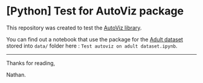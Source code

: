 # [Python] Test for AutoViz package

This repository was created to test the [AutoViz library](https://github.com/AutoViML/AutoViz).

You can find out a notebook that use the package for the [Adult dataset](https://archive.ics.uci.edu/ml/datasets/adult) stored into `data/` folder here : `Test autoviz on adult dataset.ipynb`.


*****
Thanks for reading,

Nathan.